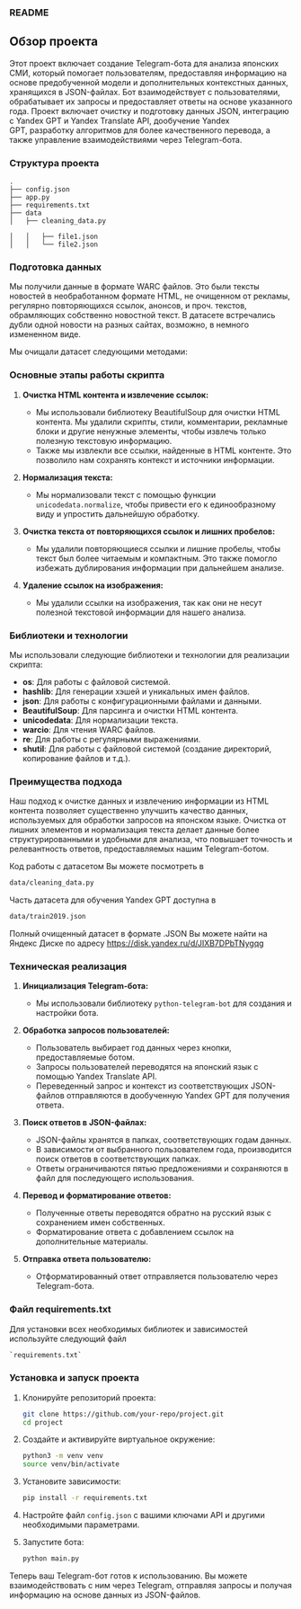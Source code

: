 ### README

## Обзор проекта

Этот проект включает создание Telegram-бота для анализа японских СМИ, который помогает пользователям, предоставляя информацию на основе предобученной модели и дополнительных контекстных данных, хранящихся в JSON-файлах. Бот взаимодействует с пользователями, обрабатывает их запросы и предоставляет ответы на основе указанного года. Проект включает очистку и подготовку данных JSON, интеграцию с Yandex GPT и Yandex Translate API, дообучение Yandex GPT, разработку алгоритмов для более качественного перевода, а также управление взаимодействиями через Telegram-бота.

### Структура проекта

```
.
├── config.json
├── app.py
├── requirements.txt
├── data
│   ├── cleaning_data.py

│   │   ├── file1.json
│   │   └── file2.json
```

### Подготовка данных

Мы получили данные в формате WARC файлов. Это были тексты новостей в необработанном формате HTML, не очищенном от рекламы, регулярно повторяющихся ссылок, анонсов, и проч. текстов, обрамляющих собственно новостной текст. В датасете встречались дубли одной новости на разных сайтах, возможно, в немного измененном виде. 

Мы очищали датасет следующими методами: 

### Основные этапы работы скрипта

1. **Очистка HTML контента и извлечение ссылок:**
   - Мы использовали библиотеку BeautifulSoup для очистки HTML контента. Мы удалили скрипты, стили, комментарии, рекламные блоки и другие ненужные элементы, чтобы извлечь только полезную текстовую информацию.
   - Также мы извлекли все ссылки, найденные в HTML контенте. Это позволило нам сохранять контекст и источники информации.

2. **Нормализация текста:**
   - Мы нормализовали текст с помощью функции `unicodedata.normalize`, чтобы привести его к единообразному виду и упростить дальнейшую обработку.

3. **Очистка текста от повторяющихся ссылок и лишних пробелов:**
   - Мы удалили повторяющиеся ссылки и лишние пробелы, чтобы текст был более читаемым и компактным. Это также помогло избежать дублирования информации при дальнейшем анализе.

4. **Удаление ссылок на изображения:**
   - Мы удалили ссылки на изображения, так как они не несут полезной текстовой информации для нашего анализа.

### Библиотеки и технологии

Мы использовали следующие библиотеки и технологии для реализации скрипта:
- **os**: Для работы с файловой системой.
- **hashlib**: Для генерации хэшей и уникальных имен файлов.
- **json**: Для работы с конфигурационными файлами и данными.
- **BeautifulSoup**: Для парсинга и очистки HTML контента.
- **unicodedata**: Для нормализации текста.
- **warcio**: Для чтения WARC файлов.
- **re**: Для работы с регулярными выражениями.
- **shutil**: Для работы с файловой системой (создание директорий, копирование файлов и т.д.).

### Преимущества подхода

Наш подход к очистке данных и извлечению информации из HTML контента позволяет существенно улучшить качество данных, используемых для обработки запросов на японском языке. Очистка от лишних элементов и нормализация текста делает данные более структурированными и удобными для анализа, что повышает точность и релевантность ответов, предоставляемых нашим Telegram-ботом. 

Код работы с датасетом Вы можете посмотреть в 
   ```sh
data/cleaning_data.py
   ```
Часть датасета для обучения Yandex GPT доступна в 
  ```sh
data/train2019.json
   ```

Полный очищенный датасет в формате .JSON Вы можете найти на Яндекс Диске по адресу https://disk.yandex.ru/d/JIXB7DPbTNygqg

### Техническая реализация

1. **Инициализация Telegram-бота:**
   - Мы использовали библиотеку `python-telegram-bot` для создания и настройки бота.

2. **Обработка запросов пользователей:**
   - Пользователь выбирает год данных через кнопки, предоставляемые ботом.
   - Запросы пользователей переводятся на японский язык с помощью Yandex Translate API.
   - Переведенный запрос и контекст из соответствующих JSON-файлов отправляются в дообученную Yandex GPT для получения ответа.

3. **Поиск ответов в JSON-файлах:**
   - JSON-файлы хранятся в папках, соответствующих годам данных.
   - В зависимости от выбранного пользователем года, производится поиск ответов в соответствующих папках.
   - Ответы ограничиваются пятью предложениями и сохраняются в файл для последующего использования.

4. **Перевод и форматирование ответов:**
   - Полученные ответы переводятся обратно на русский язык с сохранением имен собственных.
   - Форматирование ответа с добавлением ссылок на дополнительные материалы.

5. **Отправка ответа пользователю:**
   - Отформатированный ответ отправляется пользователю через Telegram-бота.

### Файл requirements.txt

Для установки всех необходимых библиотек и зависимостей используйте следующий файл 
   ```sh
   `requirements.txt`
   ```

### Установка и запуск проекта

1. Клонируйте репозиторий проекта:

   ```sh
   git clone https://github.com/your-repo/project.git
   cd project
   ```

2. Создайте и активируйте виртуальное окружение:

   ```sh
   python3 -m venv venv
   source venv/bin/activate
   ```

3. Установите зависимости:

   ```sh
   pip install -r requirements.txt
   ```

4. Настройте файл `config.json` с вашими ключами API и другими необходимыми параметрами.

5. Запустите бота:

   ```sh
   python main.py
   ```

Теперь ваш Telegram-бот готов к использованию. Вы можете взаимодействовать с ним через Telegram, отправляя запросы и получая информацию на основе данных из JSON-файлов.
